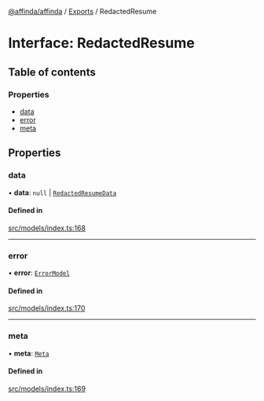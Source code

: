 [@affinda/affinda](../README.md) / [Exports](../modules.md) / RedactedResume

# Interface: RedactedResume

## Table of contents

### Properties

- [data](RedactedResume.md#data)
- [error](RedactedResume.md#error)
- [meta](RedactedResume.md#meta)

## Properties

### data

• **data**: ``null`` \| [`RedactedResumeData`](RedactedResumeData.md)

#### Defined in

[src/models/index.ts:168](https://github.com/affinda/affinda-typescript/blob/e6c68be/src/models/index.ts#L168)

___

### error

• **error**: [`ErrorModel`](ErrorModel.md)

#### Defined in

[src/models/index.ts:170](https://github.com/affinda/affinda-typescript/blob/e6c68be/src/models/index.ts#L170)

___

### meta

• **meta**: [`Meta`](Meta.md)

#### Defined in

[src/models/index.ts:169](https://github.com/affinda/affinda-typescript/blob/e6c68be/src/models/index.ts#L169)
